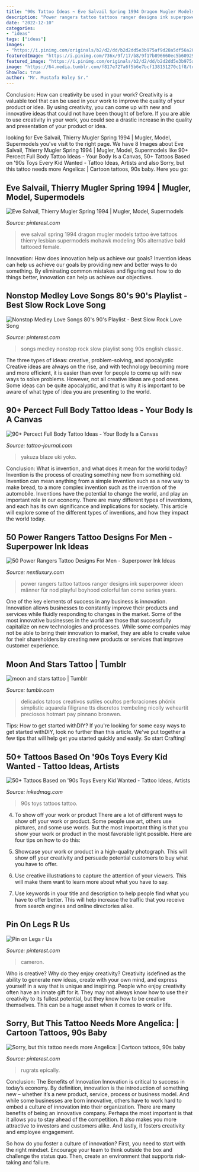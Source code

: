 ```yaml
---
title: "90s Tattoo Ideas ~ Eve Salvail Spring 1994 Dragon Mugler Models Tattoo ève Tattoos Thierry Lesbian Supermodels Mohawk Modeling 90s Alternative Bald Tattooed Female"
description: "Power rangers tattoo tattoos ranger designs ink superpower ideen männer für nod playful boyhood colorful fan come series years"
date: "2022-12-10"
categories:
- "ideas"
tags: ["ideas"]
images:
- "https://i.pinimg.com/originals/b2/d2/dd/b2d2dd5e3b975af9d28a5df56a20ab8a.jpg"
featuredImage: "https://i.pinimg.com/736x/9f/17/b8/9f17b896660ec5b60929b5406c2b1d1d--amazing-legs-sexy-feet.jpg"
featured_image: "https://i.pinimg.com/originals/b2/d2/dd/b2d2dd5e3b975af9d28a5df56a20ab8a.jpg"
image: "https://64.media.tumblr.com/f817e727a6f5b6e7bcf138151270c1f8/tumblr_pm9q1uzxuQ1y4d28oo1_1280.jpg"
ShowToc: true
author: "Mr. Mustafa Haley Sr."
---
```



Conclusion: How can creativity be used in your work?
Creativity is a valuable tool that can be used in your work to improve the quality of your product or idea. By using creativity, you can come up with new and innovative ideas that could not have been thought of before. If you are able to use creativity in your work, you could see a drastic increase in the quality and presentation of your product or idea.

	

		
looking for Eve Salvail, Thierry Mugler Spring 1994 | Mugler, Model, Supermodels you've visit to the right page. We have 8 Images about Eve Salvail, Thierry Mugler Spring 1994 | Mugler, Model, Supermodels like 90+ Percect Full Body Tattoo Ideas - Your Body Is a Canvas, 50+ Tattoos Based on &#039;90s Toys Every Kid Wanted - Tattoo Ideas, Artists and also Sorry, but this tattoo needs more Angelica: | Cartoon tattoos, 90s baby. Here you go:
		
    
## Eve Salvail, Thierry Mugler Spring 1994 | Mugler, Model, Supermodels

<img loading=lazy src="https://i.pinimg.com/originals/e8/a5/ec/e8a5ecc88ad8e713ed7965958f024203.jpg" onerror="this.onerror=null;this.src='https://tse4.mm.bing.net/th?id=OIP.HrMipZHlzyB75yNWAgRWNQHaK9&amp;pid=15.1';" alt="Eve Salvail, Thierry Mugler Spring 1994 | Mugler, Model, Supermodels">

_Source: pinterest.com_

>eve salvail spring 1994 dragon mugler models tattoo ève tattoos thierry lesbian supermodels mohawk modeling 90s alternative bald tattooed female. 

	

Innovation: How does innovation help us achieve our goals?
Invention ideas can help us achieve our goals by providing new and better ways to do something. By eliminating common mistakes and figuring out how to do things better, innovation can help us achieve our objectives.

    
## Nonstop Medley Love Songs 80&#039;s 90&#039;s Playlist - Best Slow Rock Love Song

<img loading=lazy src="https://i.pinimg.com/736x/34/62/47/346247cd2f138bfe0ca8764aaa9ad25a.jpg" onerror="this.onerror=null;this.src='https://tse3.mm.bing.net/th?id=OIP.l0MYhU_C4ZOJb14jUawrNAHaEK&amp;pid=15.1';" alt="Nonstop Medley Love Songs 80&#039;s 90&#039;s Playlist - Best Slow Rock Love Song">

_Source: pinterest.com_

>songs medley nonstop rock slow playlist song 90s english classic. 

	

The three types of ideas: creative, problem-solving, and apocalyptic
Creative ideas are always on the rise, and with technology becoming more and more efficient, it is easier than ever for people to come up with new ways to solve problems. However, not all creative ideas are good ones. Some ideas can be quite apocalyptic, and that is why it is important to be aware of what type of idea you are presenting to the world.

    
## 90+ Percect Full Body Tattoo Ideas - Your Body Is A Canvas

<img loading=lazy src="https://tattoo-journal.com/wp-content/uploads/2016/07/Full-Body-Tattoo_-30.jpg" onerror="this.onerror=null;this.src='https://tse3.mm.bing.net/th?id=OIP.JSw4HruGF7rJCt8r50bQVwHaJQ&amp;pid=15.1';" alt="90+ Percect Full Body Tattoo Ideas - Your Body Is a Canvas">

_Source: tattoo-journal.com_

>yakuza blaze uki yoko. 

	

Conclusion: What is invention, and what does it mean for the world today?
Invention is the process of creating something new from something old. Invention can mean anything from a simple invention such as a new way to make bread, to a more complex invention such as the invention of the automobile. Inventions have the potential to change the world, and play an important role in our economy. There are many different types of inventions, and each has its own significance and implications for society. This article will explore some of the different types of inventions, and how they impact the world today.

    
## 50 Power Rangers Tattoo Designs For Men - Superpower Ink Ideas

<img loading=lazy src="http://nextluxury.com/wp-content/uploads/incredible-power-rangers-tattoos-for-men.jpg" onerror="this.onerror=null;this.src='https://tse3.mm.bing.net/th?id=OIP.TLZkiurta-9xl1xoGhIh7gHaJP&amp;pid=15.1';" alt="50 Power Rangers Tattoo Designs For Men - Superpower Ink Ideas">

_Source: nextluxury.com_

>power rangers tattoo tattoos ranger designs ink superpower ideen männer für nod playful boyhood colorful fan come series years. 

	

One of the key elements of success in any business is innovation. Innovation allows businesses to constantly improve their products and services while fluidly responding to changes in the market. Some of the most innovative businesses in the world are those that successfully capitalize on new technologies and processes. While some companies may not be able to bring their innovation to market, they are able to create value for their shareholders by creating new products or services that improve customer experience.

    
## Moon And Stars Tattoo | Tumblr

<img loading=lazy src="https://64.media.tumblr.com/f817e727a6f5b6e7bcf138151270c1f8/tumblr_pm9q1uzxuQ1y4d28oo1_1280.jpg" onerror="this.onerror=null;this.src='https://tse4.mm.bing.net/th?id=OIP.cDGvLj7Ozr5Y9HXTZyTIVgHaHS&amp;pid=15.1';" alt="moon and stars tattoo | Tumblr">

_Source: tumblr.com_

>delicados tatoos creativos sutiles ocultos perforaciones phönix simplistic aquarela filigrane tts discretos trembeling nicolly weheartit preciosos hotmart pay pinnano bronwen. 

	

Tips: How to get started withDIY?
If you're looking for some easy ways to get started withDIY, look no further than this article. We've put together a few tips that will help get you started quickly and easily. So start Crafting!

    
## 50+ Tattoos Based On &#039;90s Toys Every Kid Wanted - Tattoo Ideas, Artists

<img loading=lazy src="https://www.inkedmag.com/.image/t_share/MTc2OTEwMjQwNTk4NDY4MTc5/90s-toys-fb.jpg" onerror="this.onerror=null;this.src='https://tse4.mm.bing.net/th?id=OIP.YOX5rQynpS-W6CII1DiDAwHaD4&amp;pid=15.1';" alt="50+ Tattoos Based on &#039;90s Toys Every Kid Wanted - Tattoo Ideas, Artists">

_Source: inkedmag.com_

>90s toys tattoos tattoo. 

	

4. To show off your work or product
There are a lot of different ways to show off your work or product. Some people use art, others use pictures, and some use words. But the most important thing is that you show your work or product in the most favorable light possible. Here are four tips on how to do this:
1. Showcase your work or product in a high-quality photograph. This will show off your creativity and persuade potential customers to buy what you have to offer.

2. Use creative illustrations to capture the attention of your viewers. This will make them want to learn more about what you have to say.

3. Use keywords in your title and description to help people find what you have to offer better. This will help increase the traffic that you receive from search engines and online directories alike.


    
## Pin On Legs R Us

<img loading=lazy src="https://i.pinimg.com/736x/9f/17/b8/9f17b896660ec5b60929b5406c2b1d1d--amazing-legs-sexy-feet.jpg" onerror="this.onerror=null;this.src='https://tse1.mm.bing.net/th?id=OIP.xot-g_8M2A8lA79BrLF5SwHaLH&amp;pid=15.1';" alt="Pin on Legs r Us">

_Source: pinterest.com_

>cameron. 

	

Who is creative? Why do they enjoy creativity?
Creativity isdefined as the ability to generate new ideas, create with your own mind, and express yourself in a way that is unique and inspiring. People who enjoy creativity often have an innate gift for it. They may not always know how to use their creativity to its fullest potential, but they know how to be creative themselves. This can be a huge asset when it comes to work or life.

    
## Sorry, But This Tattoo Needs More Angelica: | Cartoon Tattoos, 90s Baby

<img loading=lazy src="https://i.pinimg.com/originals/b2/d2/dd/b2d2dd5e3b975af9d28a5df56a20ab8a.jpg" onerror="this.onerror=null;this.src='https://tse3.mm.bing.net/th?id=OIP.YZTvLObqjBn4HVegluN63wHaJ6&amp;pid=15.1';" alt="Sorry, but this tattoo needs more Angelica: | Cartoon tattoos, 90s baby">

_Source: pinterest.com_

>rugrats epically. 

	

Conclusion: The Benefits of Innovation
Innovation is critical to success in today’s economy. By definition, innovation is the introduction of something new – whether it’s a new product, service, process or business model. And while some businesses are born innovative, others have to work hard to embed a culture of innovation into their organization.
There are many benefits of being an innovative company. Perhaps the most important is that it allows you to stay ahead of the competition. It also makes you more attractive to investors and customers alike. And lastly, it fosters creativity and employee engagement.

So how do you foster a culture of innovation? First, you need to start with the right mindset. Encourage your team to think outside the box and challenge the status quo. Then, create an environment that supports risk-taking and failure.

